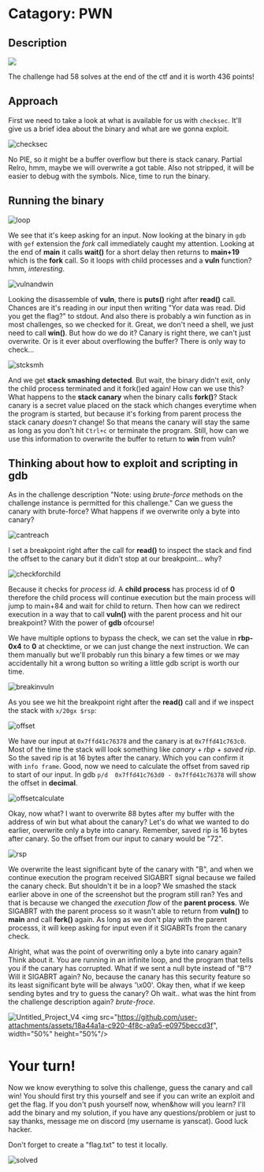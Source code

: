 # Catagory: PWN
## Description

![](https://github.com/user-attachments/assets/a173472b-22d7-4ca0-893e-8201c1c39ac7)

The challenge had 58 solves at the end of the ctf and it is worth 436 points!

## Approach
First we need to take a look at what is available for us with `checksec`. It'll give us a brief idea about the binary and what are we gonna exploit.

![checksec](https://github.com/user-attachments/assets/56af64c3-db73-413b-8b7c-b12bc2d0068b)

No PIE, so it might be a buffer overflow but there is stack canary. Partial Relro, hmm, maybe we will overwrite a got table. Also not stripped, it will be easier to debug with the symbols. Nice, time to run the binary. 

## Running the binary

![loop](https://github.com/user-attachments/assets/5f00444d-a5e5-4f18-a086-e9f03020c309)

We see that it's keep asking for an input. Now looking at the binary in `gdb` with `gef` extension the _fork_ call immediately caught my attention. Looking at the end of **main** it calls **wait()** for a short delay then returns to **main+19** which is the **fork** call. So it loops with child processes and a __vuln__ function? hmm, _interesting_. 

![vulnandwin](https://github.com/user-attachments/assets/125ca499-37e0-4375-8131-bcbcebaed6df)

Looking the disassemble of **vuln**, there is **puts()** right after **read()** call. Chances are it's reading in our input then writing "Yor data was read. Did you get the flag?" to stdout. And also there is probably a win function as in most challenges, so we checked for it. Great, we don't need a shell, we just need to call **win()**. But how do we do it? Canary is right there, we can't just overwrite. Or is it ever about overflowing the buffer? There is only way to check...

![stcksmh](https://github.com/user-attachments/assets/f29e13e6-5cce-40f3-904e-5404f6bedc4c)


And we get **stack smashing detected**. But wait, the binary didn't exit, only the child process terminated and it fork()ed again! How can we use this? What happens to the **stack canary** when the binary calls **fork()**? Stack canary is a secret value placed on the stack which changes everytime when the program is started, but because it's forking from parent process the stack canary _doesn't_ change! So that means the canary will stay the same as long as you don't hit `Ctrl+c` or terminate the program. Still, how can we use this information to overwrite the buffer to return to **win** from vuln? 

## Thinking about how to exploit and scripting in gdb

As in the challenge description "Note: using _brute-force_ methods on the challenge instance is permitted for this challenge." Can we guess the canary with brute-force? What happens if we overwrite only a byte into canary?  

![cantreach](https://github.com/user-attachments/assets/29628dd2-dd8c-4f6e-af5e-384c9ee0536b)

I set a breakpoint right after the call for **read()** to inspect the stack and find the offset to the canary but it didn't stop at our breakpoint... why?

![checkforchild](https://github.com/user-attachments/assets/e707b90f-e9e4-46b0-b1f9-c685b5d64cf3)

Because it checks for _process id_. A **child process** has process id of **0** therefore the child process will continue execution but the main process will jump to main+84 and wait for child to return. Then how can we redirect execution in a way that to call **vuln()** with the parent process and hit our breakpoint? With the power of **gdb** ofcourse! 

We have multiple options to bypass the check, we can set the value in **rbp-0x4** to **0** at checktime, or we can just change the next instruction. We can them manually but we'll probably run this binary a few times or we may accidentally hit a wrong button so writing a little gdb script is worth our time.  

![breakinvuln](https://github.com/user-attachments/assets/d21aa783-d8dd-46d6-be00-63547e1b9cad)

As you see we hit the breakpoint right after the **read()** call and if we inspect the stack with `x/20gx $rsp`:

![offset](https://github.com/user-attachments/assets/404f31ac-5ba3-4dce-91e8-324f298e918a)

We have our input at `0x7ffd41c76378` and the canary is at `0x7ffd41c763c0`. Most of the time the stack will look something like *canary* + *rbp* + *saved rip*. So the saved rip is at 16 bytes after the canary. Which you can confirm it with `info frame`. Good, now we need to calculate the offset from saved rip to start of our input. In gdb `p/d  0x7ffd41c763d0 - 0x7ffd41c76378` will show the offset in **decimal**. 

![offsetcalculate](https://github.com/user-attachments/assets/2988652c-e5af-4772-b864-96bd66575233)

Okay, now what? I want to overwrite 88 bytes after my buffer with the address of win but what about the canary? Let's do what we wanted to do earlier, overwrite only a byte into canary. Remember, saved rip is 16 bytes after canary. So the offset from our input to canary would be "72".

![rsp](https://github.com/user-attachments/assets/c10677e5-db70-4612-9768-cf1c7244e3e2)

We overwrite the least significant byte of the canary with "B", and when we continue execution the program received SIGABRT signal because we failed the canary check. But shouldn't it be in a loop? We smashed the stack earlier above in one of the screenshot but the program still ran? Yes and that is because we changed the _execution flow_ of the **parent process**. We SIGABRT with the parent process so it wasn't able to return from **vuln()** to **main** and call **fork()** again. As long as we don't play with the parent processs, it will keep asking for input even if it SIGABRTs from the canary check.  

Alright, what was the point of overwriting only a byte into canary again? Think about it. You are running in an infinite loop, and the program that tells you if the canary has corrupted. What if we sent a null byte instead of "B"? Will it SIGABRT again? No, because the canary has this security feature so its least significant byte will be always '\x00'. Okay then, what if we keep sending bytes and try to guess the canary? Oh wait.. what was the hint from the challenge description again? _brute-froce_.

![Untitled_Project_V4](https://github.com/user-attachments/assets/18a44a1a-c920-4f8c-a9a5-e0975beccd3f)
<img src="https://github.com/user-attachments/assets/18a44a1a-c920-4f8c-a9a5-e0975beccd3f", width="50%" height="50%"/>

# Your turn!
 Now we know everything to solve this challenge, guess the canary and call win! You should first try this yourself and see if you can write an exploit and get the flag. If you don't push yourself now, when&how will you learn? I'll add the binary and my solution, if you have any questions/problem or just to say thanks, message me on discord (my username is yanscat). Good luck hacker. 

Don't forget to create a "flag.txt" to test it locally.

![solved](https://github.com/user-attachments/assets/a4ad902d-973f-4cdb-a735-ffb27a8c42bf)

